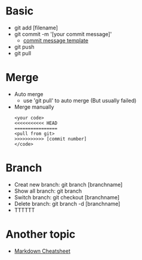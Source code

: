 # Basic
- git add [filename]
- git commit -m '[your commit message]'
	- [commit message template](https://gist.github.com/adeekshith/cd4c95a064977cdc6c50) 
- git push
- git pull

# Merge
- Auto merge 
	- use 'git pull' to auto merge (But usually failed)
- Merge manually
	```
	<your code>
	<<<<<<<<<<< HEAD
	================
	<pull from git>
	>>>>>>>>>>> [commit number]
	</code>
	```
# Branch
- Creat new branch: git branch [branchname]
- Show all branch: git branch
- Switch branch: git checkout [branchname]
- Delete branch: git branch -d [branchname]
- TTTTTT

# Another topic
- [Markdown Cheatsheet](https://github.com/adam-p/markdown-here/wiki/Markdown-Cheatsheet)
	
	

